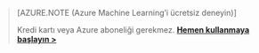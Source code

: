> [AZURE.NOTE (Azure Machine Learning’i ücretsiz deneyin)]
> 
> Kredi kartı veya Azure aboneliği gerekmez. <a href="https://studio.azureml.net/?selectAccess=true&o=2" target="_blank">**Hemen kullanmaya başlayın >**</a>
> 
> 

<!--HONumber=sep16_HO2-->


